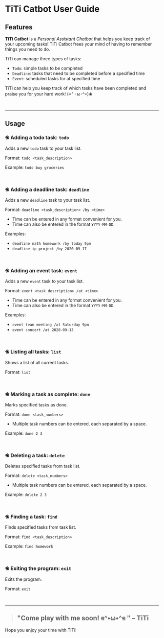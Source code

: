 # TiTi Catbot User Guide

## Features 

__TiTi Catbot__ is a _Personal Assistant Chatbot_ that helps you keep track of your upcoming tasks!
TiTi Catbot frees your mind of having to remember things you need to do.

TiTi can manage three types of tasks:
*  `Todo`: simple tasks to be completed
*  `Deadline`: tasks that need to be completed before a specified time
*  `Event`: scheduled tasks for at specified time

TiTi can help you keep track of which tasks have been completed 
and praise you for your hard work!  (=^ ･ω･^=)❀

<br>
<hr>

## Usage

### ❀ Adding a todo task: `todo`

Adds a new `todo` task to your task list.

Format: `todo <task_description>`

Example: `todo buy groceries`

<br>

### ❀ Adding a deadline task: `deadline`

Adds a new `deadline` task to your task list.

Format: `deadline <task_description> /by <time>`
*  Time can be entered in any format convenient for you. 
*  Time can also be entered in the format `YYYY-MM-DD`. 

Examples: 
*  `deadline math homework /by today 9pm`
*  `deadline ip project /by 2020-09-17`
  
<br>

### ❀ Adding an event task: `event` 

Adds a new `event` task to your task list.

Format: `event <task_description> /at <time>`
*  Time can be entered in any format convenient for you.
*  Time can also be entered in the format `YYYY-MM-DD`.

Examples:
*  `event team meeting /at Saturday 9pm`
*  `event concert /at 2020-09-13`

<br>

### ❀ Listing all tasks: `list` 

Shows a list of all current tasks.

Format: `list`

<br>

### ❀ Marking a task as complete: `done`

Marks specified tasks as done. 

Format: `done <task_numbers>`
*  Multiple task numbers can be entered, each separated by a space. 

Example: `done 2 3`

<br>

### ❀ Deleting a task: `delete`

Deletes specified tasks from task list.

Format: `delete <task_numbers>`
*  Multiple task numbers can be entered, each separated by a space.

Example: `delete 2 3`

<br>

### ❀ Finding a task: `find`

Finds specified tasks from task list.

Format: `find <task_description>`

Example: `find homework`

<br>

### ❀ Exiting the program: `exit`

Exits the program. 

Format: `exit`

<br>
<hr>

> <h2>"Come play with me soon! ฅ^•ω•^ฅ " – TiTi  </h2>

Hope you enjoy your time with TiTi!

